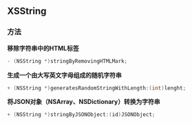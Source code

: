 ## XSString

### 方法

**移除字符串中的HTML标签**

```objective-c
- (NSString *)stringByRemovingHTMLMark;
```

**生成一个由大写英文字母组成的随机字符串**

```objective-c
+ (NSString *)generatesRandomStringWithLength:(int)lenght;
```

**将JSON对象（NSArray、NSDictionary）转换为字符串**

```objective-c
+ (NSString *)stringByJSONObject:(id)JSONObject;
```

